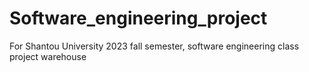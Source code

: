 # Software_engineering_project
For Shantou University 2023 fall semester, software engineering class project warehouse
